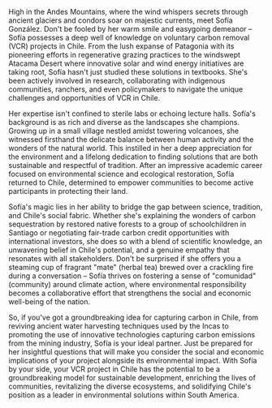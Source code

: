 High in the Andes Mountains, where the wind whispers secrets through ancient glaciers and condors soar on majestic currents, meet Sofía González. Don't be fooled by her warm smile and easygoing demeanor – Sofía possesses a deep well of knowledge on voluntary carbon removal (VCR) projects in Chile. From the lush expanse of Patagonia with its pioneering efforts in regenerative grazing practices to the windswept Atacama Desert where innovative solar and wind energy initiatives are taking root, Sofía hasn't just studied these solutions in textbooks. She's been actively involved in research, collaborating with indigenous communities, ranchers, and even policymakers to navigate the unique challenges and opportunities of VCR in Chile.

Her expertise isn't confined to sterile labs or echoing lecture halls. Sofía's background is as rich and diverse as the landscapes she champions. Growing up in a small village nestled amidst towering volcanoes, she witnessed firsthand the delicate balance between human activity and the wonders of the natural world. This instilled in her a deep appreciation for the environment and a lifelong dedication to finding solutions that are both sustainable and respectful of tradition. After an impressive academic career focused on environmental science and ecological restoration, Sofía returned to Chile, determined to empower communities to become active participants in protecting their land.

Sofía's magic lies in her ability to bridge the gap between science, tradition, and Chile's social fabric. Whether she's explaining the wonders of carbon sequestration by restored native forests to a group of schoolchildren in Santiago or negotiating fair-trade carbon credit opportunities with international investors, she does so with a blend of scientific knowledge, an unwavering belief in Chile's potential, and a genuine empathy that resonates with all stakeholders. Don't be surprised if she offers you a steaming cup of fragrant "mate" (herbal tea) brewed over a crackling fire during a conversation – Sofía thrives on fostering a sense of "comunidad" (community) around climate action, where environmental responsibility becomes a collaborative effort that strengthens the social and economic well-being of the nation.

So, if you've got a groundbreaking idea for capturing carbon in Chile, from reviving ancient water harvesting techniques used by the Incas to promoting the use of innovative technologies capturing carbon emissions from the mining industry, Sofía is your ideal partner. Just be prepared for her insightful questions that will make you consider the social and economic implications of your project alongside its environmental impact. With Sofía by your side, your VCR project in Chile has the potential to be a groundbreaking model for sustainable development, enriching the lives of communities, revitalizing the diverse ecosystems, and solidifying Chile's position as a leader in environmental solutions within South America. 
